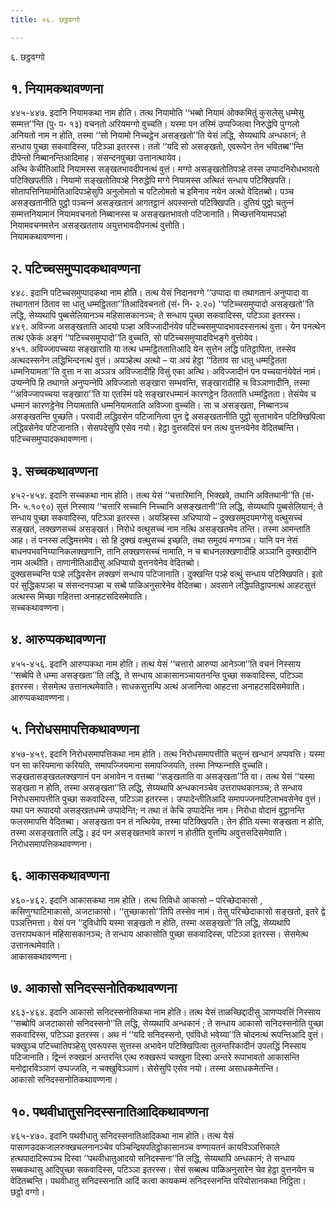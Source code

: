 ```yaml
---
title: ०६. छट्ठवग्गो

---
```

६. छट्ठवग्गो  


## १. नियामकथावण्णना

४४५-४४७. इदानि नियामकथा नाम होति। तत्थ नियामोति ‘‘भब्बो नियामं ओक्‍कमितुं कुसलेसु धम्मेसु सम्मत्त’’न्ति (पु॰ प॰ १३) वचनतो अरियमग्गो वुच्‍चति। यस्मा पन तस्मिं उप्पज्‍जित्वा निरुद्धेपि पुग्गलो अनियतो नाम न होति, तस्मा ‘‘सो नियामो निच्‍चट्ठेन असङ्खतो’’ति येसं लद्धि, सेय्यथापि अन्धकानं; ते सन्धाय पुच्छा सकवादिस्स, पटिञ्‍ञा इतरस्स। ततो ‘‘यदि सो असङ्खतो, एवरूपेन तेन भवितब्ब’’न्ति दीपेन्तो निब्बानन्तिआदिमाह। संसन्दनपुच्छा उत्तानत्थायेव।  
अत्थि केचीतिआदि नियामस्स सङ्खतभावदीपनत्थं वुत्तं। मग्गो असङ्खतोतिपञ्हे तस्स उप्पादनिरोधभावतो पटिक्खिपतीति। नियामो सङ्खतोतिपञ्हे निरुद्धेपि मग्गे नियामस्स अत्थितं सन्धाय पटिक्खिपति। सोतापत्तिनियामोतिआदिपञ्हेसुपि अनुलोमतो च पटिलोमतो च इमिनाव नयेन अत्थो वेदितब्बो। पञ्‍च असङ्खतानीति पुट्ठो पञ्‍चन्‍नं असङ्खतानं आगतट्ठानं अपस्सन्तो पटिक्खिपति। दुतियं पुट्ठो चतुन्‍नं सम्मत्तनियामानं नियामवचनतो निब्बानस्स च असङ्खतभावतो पटिजानाति। मिच्छत्तनियामपञ्हो नियामवचनमत्तेन असङ्खतताय अयुत्तभावदीपनत्थं वुत्तोति।  
नियामकथावण्णना।  


## २. पटिच्‍चसमुप्पादकथावण्णना

४४८. इदानि पटिच्‍चसमुप्पादकथा नाम होति। तत्थ येसं निदानवग्गे ‘‘उप्पादा वा तथागतानं अनुप्पादा वा तथागतानं ठिताव सा धातु धम्मट्ठितता’’तिआदिवचनतो (सं॰ नि॰ २.२०) ‘‘पटिच्‍चसमुप्पादो असङ्खतो’’ति लद्धि, सेय्यथापि पुब्बसेलियानञ्‍च महिसासकानञ्‍च; ते सन्धाय पुच्छा सकवादिस्स, पटिञ्‍ञा इतरस्स।  
४४९. अविज्‍जा असङ्खताति आदयो पञ्हा अविज्‍जादीनंयेव पटिच्‍चसमुप्पादभावदस्सनत्थं वुत्ता। येन पनत्थेन तत्थ एकेकं अङ्गं ‘‘पटिच्‍चसमुप्पादो’’ति वुच्‍चति, सो पटिच्‍चसमुप्पादविभङ्गे वुत्तोयेव।  
४५१. अविज्‍जापच्‍चया सङ्खाराति या तत्थ धम्मट्ठिततातिआदि येन सुत्तेन लद्धि पतिट्ठापिता, तस्सेव अत्थदस्सनेन लद्धिभिन्दनत्थं वुत्तं। अयञ्हेत्थ अत्थो – या अयं हेट्ठा ‘‘ठिताव सा धातु धम्मट्ठितता धम्मनियामता’’ति वुत्ता न सा अञ्‍ञत्र अविज्‍जादीहि विसुं एका अत्थि। अविज्‍जादीनं पन पच्‍चयानंयेवेतं नामं। उप्पन्‍नेपि हि तथागते अनुप्पन्‍नेपि अविज्‍जातो सङ्खारा सम्भवन्ति, सङ्खारादीहि च विञ्‍ञाणादीनि, तस्मा ‘‘अविज्‍जापच्‍चया सङ्खारा’’ति या एतस्मिं पदे सङ्खारधम्मानं कारणट्ठेन ठितताति धम्मट्ठितता। तेसंयेव च धम्मानं कारणट्ठेनेव नियामताति धम्मनियामताति अविज्‍जा वुच्‍चति। सा च असङ्खता, निब्बानञ्‍च असङ्खतन्ति पुच्छति। परवादी लद्धिवसेन पटिजानित्वा पुन द्वे असङ्खतानीति पुट्ठो सुत्ताभावेन पटिक्खिपित्वा लद्धिवसेनेव पटिजानाति। सेसपदेसुपि एसेव नयो। हेट्ठा वुत्तसदिसं पन तत्थ वुत्तनयेनेव वेदितब्बन्ति।  
पटिच्‍चसमुप्पादकथावण्णना।  


## ३. सच्‍चकथावण्णना

४५२-४५४. इदानि सच्‍चकथा नाम होति। तत्थ येसं ‘‘चत्तारिमानि, भिक्खवे, तथानि अवितथानी’’ति (सं॰ नि॰ ५.१०९०) सुत्तं निस्साय ‘‘चत्तारि सच्‍चानि निच्‍चानि असङ्खतानी’’ति लद्धि, सेय्यथापि पुब्बसेलियानं; ते सन्धाय पुच्छा सकवादिस्स, पटिञ्‍ञा इतरस्स। अयञ्हिस्स अधिप्पायो – दुक्खसमुदयमग्गेसु वत्थुसच्‍चं सङ्खतं, लक्खणसच्‍चं असङ्खतं। निरोधे वत्थुसच्‍चं नाम नत्थि असङ्खतमेव तन्ति। तस्मा आमन्ताति आह। तं पनस्स लद्धिमत्तमेव। सो हि दुक्खं वत्थुसच्‍चं इच्छति, तथा समुदयं मग्गञ्‍च। यानि पन नेसं बाधनपभवनिय्यानिकलक्खणानि, तानि लक्खणसच्‍चं नामाति, न च बाधनलक्खणादीहि अञ्‍ञानि दुक्खादीनि नाम अत्थीति। ताणानीतिआदीसु अधिप्पायो वुत्तनयेनेव वेदितब्बो।  
दुक्खसच्‍चन्ति पञ्हे लद्धिवसेन लक्खणं सन्धाय पटिजानाति। दुक्खन्ति पञ्हे वत्थुं सन्धाय पटिक्खिपति। इतो परं सुद्धिकपञ्हा च संसन्दनपञ्हा च सब्बे पाळिअनुसारेनेव वेदितब्बा। अवसाने लद्धिपतिट्ठापनत्थं आहटसुत्तं अत्थस्स मिच्छा गहितत्ता अनाहटसदिसमेवाति।  
सच्‍चकथावण्णना।  


## ४. आरुप्पकथावण्णना

४५५-४५६. इदानि आरुप्पकथा नाम होति। तत्थ येसं ‘‘चत्तारो आरुप्पा आनेञ्‍जा’’ति वचनं निस्साय ‘‘सब्बेपि ते धम्मा असङ्खता’’ति लद्धि, ते सन्धाय आकासानञ्‍चायतनन्ति पुच्छा सकवादिस्स, पटिञ्‍ञा इतरस्स। सेसमेत्थ उत्तानत्थमेवाति। साधकसुत्तम्पि अत्थं अजानित्वा आहटत्ता अनाहटसदिसमेवाति।  
आरुप्पकथावण्णना।  


## ५. निरोधसमापत्तिकथावण्णना

४५७-४५९. इदानि निरोधसमापत्तिकथा नाम होति। तत्थ निरोधसमापत्तीति चतुन्‍नं खन्धानं अप्पवत्ति। यस्मा पन सा करियमाना करियति, समापज्‍जियमाना समापज्‍जियति, तस्मा निप्फन्‍नाति वुच्‍चति। सङ्खतासङ्खतलक्खणानं पन अभावेन न वत्तब्बा ‘‘सङ्खताति वा असङ्खता’’ति वा। तत्थ येसं ‘‘यस्मा सङ्खता न होति, तस्मा असङ्खता’’ति लद्धि, सेय्यथापि अन्धकानञ्‍चेव उत्तरापथकानञ्‍च; ते सन्धाय निरोधसमापत्तीति पुच्छा सकवादिस्स, पटिञ्‍ञा इतरस्स। उप्पादेन्तीतिआदि समापज्‍जनपटिलाभवसेनेव वुत्तं। यथा पन रूपादयो असङ्खतधम्मे उप्पादेन्ति; न तथा तं केचि उप्पादेन्ति नाम। निरोधा वोदानं वुट्ठानन्ति फलसमापत्ति वेदितब्बा। असङ्खता पन तं नत्थियेव, तस्मा पटिक्खिपति। तेन हीति यस्मा सङ्खता न होति, तस्मा असङ्खताति लद्धि। इदं पन असङ्खतभावे कारणं न होतीति वुत्तम्पि अवुत्तसदिसमेवाति।  
निरोधसमापत्तिकथावण्णना।  


## ६. आकासकथावण्णना

४६०-४६२. इदानि आकासकथा नाम होति। तत्थ तिविधो आकासो – परिच्छेदाकासो , कसिणुग्घाटिमाकासो, अजटाकासो। ‘‘तुच्छाकासो’’तिपि तस्सेव नामं। तेसु परिच्छेदाकासो सङ्खतो, इतरे द्वे पञ्‍ञत्तिमत्ता। येसं पन ‘‘दुविधोपि यस्मा सङ्खतो न होति, तस्मा असङ्खतो’’ति लद्धि, सेय्यथापि उत्तरापथकानं महिसासकानञ्‍च; ते सन्धाय आकासोति पुच्छा सकवादिस्स, पटिञ्‍ञा इतरस्स। सेसमेत्थ उत्तानत्थमेवाति।  
आकासकथावण्णना।  


## ७. आकासो सनिदस्सनोतिकथावण्णना

४६३-४६४. इदानि आकासो सनिदस्सनोतिकथा नाम होति। तत्थ येसं ताळच्छिद्दादीसु ञाणप्पवत्तिं निस्साय ‘‘सब्बोपि अजटाकासो सनिदस्सनो’’ति लद्धि, सेय्यथापि अन्धकानं ; ते सन्धाय आकासो सनिदस्सनोति पुच्छा सकवादिस्स, पटिञ्‍ञा इतरस्स। अथ नं ‘‘यदि सनिदस्सनो, एवंविधो भवेय्या’’ति चोदनत्थं रूपन्तिआदि वुत्तं। चक्खुञ्‍च पटिच्‍चातिपञ्हेसु एवरूपस्स सुत्तस्स अभावेन पटिक्खिपित्वा तुलन्तरिकादीनं उपलद्धिं निस्साय पटिजानाति। द्विन्‍नं रुक्खानं अन्तरन्ति एत्थ रुक्खरूपं चक्खुना दिस्वा अन्तरे रूपाभावतो आकासन्ति मनोद्वारविञ्‍ञाणं उप्पज्‍जति, न चक्खुविञ्‍ञाणं। सेसेसुपि एसेव नयो। तस्मा असाधकमेतन्ति।  
आकासो सनिदस्सनोतिकथावण्णना।  


## १०. पथवीधातुसनिदस्सनातिआदिकथावण्णना

४६५-४७०. इदानि पथवीधातु सनिदस्सनातिआदिकथा नाम होति। तत्थ येसं पासाणउदकजालरुक्खचलनानञ्‍चेव पञ्‍चिन्द्रियपतिट्ठोकासानञ्‍च वण्णायतनं कायविञ्‍ञत्तिकाले हत्थपादादिरूपञ्‍च दिस्वा ‘‘पथवीधातुआदयो सनिदस्सना’’ति लद्धि, सेय्यथापि अन्धकानं; ते सन्धाय सब्बकथासु आदिपुच्छा सकवादिस्स, पटिञ्‍ञा इतरस्स। सेसं सब्बत्थ पाळिअनुसारेन चेव हेट्ठा वुत्तनयेन च वेदितब्बन्ति। पथवीधातु सनिदस्सनाति आदिं कत्वा कायकम्मं सनिदस्सनन्ति परियोसानकथा निट्ठिता।  
छट्ठो वग्गो।  
